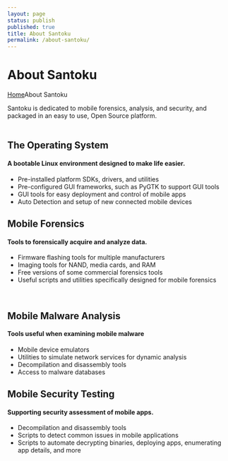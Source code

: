 ```yaml
---
layout: page
status: publish
published: true
title: About Santoku
permalink: /about-santoku/
---
```

<div class="main-area">
<div class="tools">
<div class="holder">
<div class="frame">
<h1>About Santoku</h1>
<p class="breadcrumb"><a href="/">Home</a><span class="current_crumb">About Santoku </span></p>
</div> 
</div> 
</div> 
<div class="main-holder">
<div id="content" class="content_full_width">
<p>Santoku is dedicated to mobile forensics, analysis, and security, and packaged in an easy to use, Open Source platform.<br>
&nbsp;</p>
<div class="one_half"><h2>The Operating System</h2>
<h4>A bootable Linux environment designed to make life easier.</h4>
<ul>
<li>Pre-installed platform SDKs, drivers, and utilities</li>
<li>Pre-configured GUI frameworks, such as PyGTK to support GUI tools</li>
<li>GUI tools for easy deployment and control of mobile apps</li>
<li>Auto Detection and setup of new connected mobile devices</li>
</ul>
</div><div class="one_half_last"><h2>Mobile Forensics</h2>
<h4>Tools to forensically acquire and analyze data.</h4>
<ul>
<li>Firmware flashing tools for multiple manufacturers</li>
<li>Imaging tools for NAND, media cards, and RAM</li>
<li>Free versions of some commercial forensics tools</li>
<li>Useful scripts and utilities specifically designed for mobile forensics</li>
</ul>
</div><br class="clear"><div class="one_half"><h2>Mobile Malware Analysis</h2>
<h4>Tools useful when examining mobile malware</h4>
<ul>
<li>Mobile device emulators</li>
<li>Utilities to simulate network services for dynamic analysis</li>
<li>Decompilation and disassembly tools</li>
<li>Access to malware databases</li>
</ul>
</div><div class="one_half_last"><h2>Mobile Security Testing</h2>
<h4>Supporting security assessment of mobile apps.</h4>
<ul>
<li>Decompilation and disassembly tools</li>
<li>Scripts to detect common issues in mobile applications</li>
<li>Scripts to automate decrypting binaries, deploying apps, enumerating app details, and more</li>
</ul>
</div><br class="clear"><p>&nbsp;</p>
</div> 
</div> 
</div>
